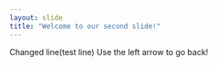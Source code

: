 ```yaml
---
layout: slide
title: "Welcome to our second slide!"
---
```

Changed line(test line)
Use the left arrow to go back!
